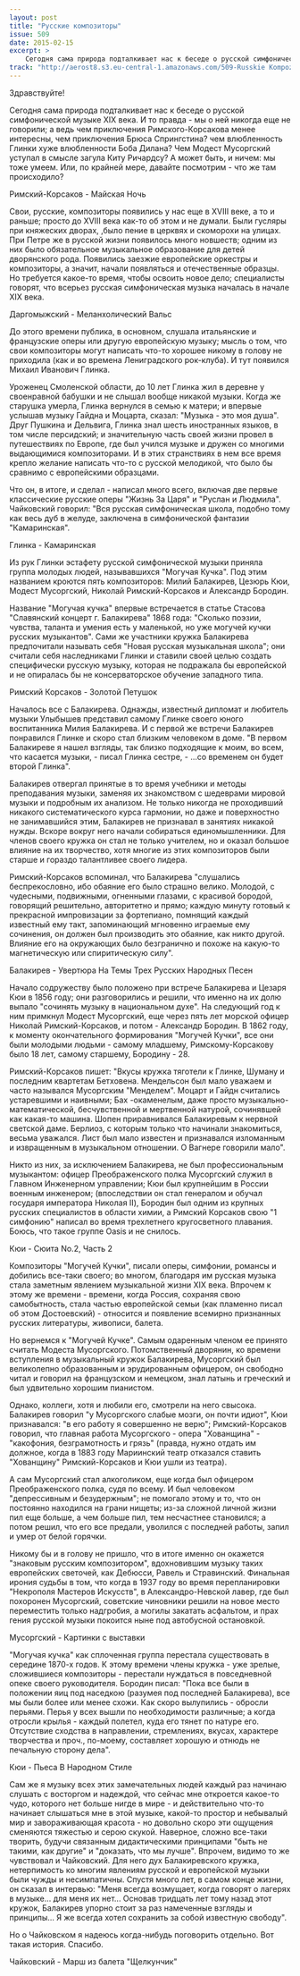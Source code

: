 ```yaml
---
layout: post
title: "Русские композиторы"
issue: 509
date: 2015-02-15
excerpt: >
    Сегодня сама природа подталкивает нас к беседе о русской симфонической музыке XIX века. И то правда - мы о ней никогда еще не говорили; а ведь чем приключения Римского-Корсакова менее интересны, чем приключения Брюса Спрингстина? чем влюбленность Глинки хуже влюбленности Боба Дилана? Чем Модест Мусоргский уступал в смысле загула Киту Ричардсу? А может быть, и ничем: мы тоже умеем. Или, по крайней мере, давайте посмотрим - что же там происходило?
track: "http://aerost8.s3.eu-central-1.amazonaws.com/509-Russkie Kompozitory.mp3"
---
```


Здравствуйте!

Сегодня сама природа подталкивает нас к беседе о русской симфонической музыке XIX века. И то правда - мы о ней никогда еще не говорили; а ведь чем приключения Римского-Корсакова менее интересны, чем приключения Брюса Спрингстина? чем влюбленность Глинки хуже влюбленности Боба Дилана? Чем Модест Мусоргский уступал в смысле загула Киту Ричардсу? А может быть, и ничем: мы тоже умеем. Или, по крайней мере, давайте посмотрим - что же там происходило?

Римский-Корсаков - Майская Ночь

Свои, русские, композиторы появились у нас еще в XVIII веке, а то и раньше; просто до XVIII века как-то об этом и не думали. Были гусляры при княжеских дворах, ,было пение в церквях и скоморохи на улицах. При Петре же в русской жизни появилось много новшеств; одним из них было обязательное музыкальное образование для детей дворянского рода. Появились заезжие европейские оркестры и композиторы, а значит, начали появляться и отечественные образцы. Но требуется какое-то время, чтобы освоить новое дело; специалисты говорят, что всерьез русская симфоническая музыка началась в начале XIX века.

Даргомыжский - Меланхолический Вальс

До этого времени публика, в основном, слушала итальянские и французские оперы или другую европейскую музыку; мысль о том, что свои композиторы могут написать что-то хорошее никому в голову не приходила (как и во времена Лениградского рок-клуба). И тут появился Михаил Иванович Глинка.

Уроженец Смоленской области, до 10 лет Глинка жил в деревне у своенравной бабушки и не слышал вообще никакой музыки. Когда же старушка умерла, Глинка вернулся в семью к матери; и впервые услышав музыку Гайдна и Моцарта, сказал: "Музыка - это моя душа". Друг Пушкина и Дельвига, Глинка знал шесть иностранных языков, в том числе персидский; и значительную часть своей жизни провел в путешествиях по Европе, где был учился музыке и дружен со многими выдающимися композиторами. И в этих странствиях в нем все время крепло желание написать что-то с русской мелодикой, что было бы сравнимо с европейскими образцами.

Что он, в итоге, и сделал - написал много всего, включая две первые классические русские оперы "Жизнь За Царя" и "Руслан и Людмила". Чайковский говорил: "Вся русская симфоническая школа, подобно тому как весь дуб в желуде, заключена в симфонической фантазии "Камаринская".

Глинка - Камаринская

Из рук Глинки эстафету русской симфонической музыки приняла группа молодых людей, называвшихся "Могучая Кучка". Под этим названием кроются пять композиторов: Милий Балакирев, Цезюрь Кюи, Модест Мусоргский, Николай Римский-Корсаков и Александр Бородин.

Название "Могучая кучка" впервые встречается в статье Стасова "Славянский концерт г. Балакирева" 1868 года: "Сколько поэзии, чувства, таланта и умения есть у маленькой, но уже могучей кучки русских музыкантов". Сами же участники кружка Балакирева предпочитали называть себя "Новая русская музыкальная школа"; они считали себя наследниками Глинки и ставили своей целью создать специфически русскую музыку, которая не подражала бы европейской и не опиралась бы не консерваторское обучение западного типа.

Римский Корсаков - Золотой Петушок

Началось все с Балакирева. Однажды, известный дипломат и любитель музыки Улыбышев представил самому Глинке своего юного воспитанника Милия Балакирева. И с первой же встречи Балакирев понравился Глинке и скоро стал близким человеком в доме. "В первом Балакиреве я нашел взгляды, так близко подходящие к моим, во всем, что касается музыки, - писал Глинка сестре, - ...со временем он будет второй Глинка".

Балакирев отвергал принятые в то время учебники и методы преподавания музыки, заменяя их знакомством с шедеврами мировой музыки и подробным их анализом. Не только никогда не проходивший никакого систематического курса гармонии, но даже и поверхностно не занимавшийся этим, Балакирев не признавал в занятиях никакой нужды. Вскоре вокруг него начали собираться единомышленники. Для членов своего кружка он стал не только учителем, но и оказал большое влияние на их творчество, хотя многие из этих композиторов были старше и гораздо талантливее своего лидера.

Римский-Корсаков вспоминал, что Балакирева "слушались беспрекословно, ибо обаяние его было страшно велико. Молодой, с чудесными, подвижными, огненными глазами, с красивой бородой, говорящий решительно, авторитетно и прямо; каждую минуту готовый к прекрасной импровизации за фортепиано, помнящий каждый известный ему такт, запоминающий мгновенно играемые ему сочинения, он должен был производить это обаяние, как никто другой. Влияние его на окружающих было безгранично и похоже на какую-то магнетическую или спиритическую силу".

Балакирев - Увертюра На Темы Трех Русских Народных Песен

Начало содружеству было положено при встрече Балакирева и Цезаря Кюи в 1856 году; они разговорились и решили, что именно на их долю выпало "сочинять музыку в национальном духе". На следующий год к ним примкнул Модест Мусоргский, еще через пять лет морской офицер Николай Римский-Корсаков, и потом - Александр Бородин. В 1862 году, к моменту окончательного формирования "Могучей Кучки", все они были молодыми людьми - самому младшему, Римскому-Корсакову было 18 лет, самому старшему, Бородину - 28.

Римский-Корсаков пишет: "Вкусы кружка тяготели к Глинке, Шуману и последним квартетам Бетховена. Мендельсон был мало уважаем и часто назывался Мусоргским "Менделем". Моцарт и Гайдн считались устаревшими и наивными; Бах -окаменелым, даже просто музыкально-математической, бесчувственной и мертвенной натурой, сочинявшей как какая-то машина. Шопен приравнивался Балакиревым к нервной светской даме. Берлиоз, с которым только что начинали знакомиться, весьма уважался. Лист был мало известен и признавался изломанным и извращенным в музыкальном отношении. О Вагнере говорили мало".

Никто из них, за исключением Балакирева, не был профессиональным музыкантом: офицер Преображенского полка Мусоргский служил в Главном Инженерном управлении; Кюи был крупнейшим в России военным инженером; (впоследствии он стал генералом и обучал государя императора Николая II), Бородин был одним из крупных русских специалистов в области химии, а Римский Корсаков свою "1 симфонию" написал во время трехлетнего кругосветного плавания. Боюсь, что такое группе Oasis и не снилось.

Кюи - Сюита No.2, Часть 2

Композиторы "Могучей Кучки", писали оперы, симфонии, романсы и добились все-таки своего; во многом, благодаря им русская музыка стала заметным явлением музыкальной жизни XIX века. Впрочем к этому же времени - времени, когда Россия, сохраняя свою самобытность, стала частью европейской семьи (как пламенно писал об этом Достоевский) - относится и появление всемирно признанных русских литературы, живописи, балета.

Но вернемся к "Могучей Кучке". Самым одаренным членом ее принято считать Модеста Мусоргского. Потомственный дворянин, ко времени вступления в музыкальный кружок Балакирева, Мусоргский был великолепно образованным и эрудированным офицером, он свободно читал и говорил на французском и немецком, знал латынь и греческий и был удвительно хорошим пианистом.

Однако, коллеги, хотя и любили его, смотрели на него свысока. Балакирев говорил "у Мусоргского слабые мозги, он почти идиот", Кюи признавался: "в его работу я совершенно не верю"; Римский-Корсаков говорил, что главная работа Мусоргского - опера "Хованщина" - "какофония, безграмотность и грязь" (правда, нужно отдать им должное, когда в 1883 году Мариинский театр отказался ставить "Хованщину" Римский-Корсаков и Кюи ушли из театра).

А сам Мусоргский стал алкоголиком, еще когда был офицером Преображенского полка, судя по всему. И был человеком "депрессивным и безудержным"; не помогало этому и то, что он постоянно находился на грани нищеты; из-за сложной личной жизни пил еще больше, а чем больше пил, тем несчастнее становился; а потом решил, что его все предали, уволился с последней работы, запил и умер от белой горячки.

Никому бы и в голову не пришло, что в итоге именно он окажется "знаковым русским композитором", вдохновившим музыку таких европейских светочей, как Дебюсси, Равель и Стравинский. Финальная ирония судьбы в том, что когда в 1937 году во время перепланировки "Некрополя Мастеров Искусств", в Александро-Невской лавер, где был похоронен Мусоргский, советские чиновники решили на новое место переместить только надгробия, а могилы закатать асфальтом, и прах гения русской музыки покоится ныне под автобусной остановкой.

Мусоргский - Картинки с выставки

"Могучая кучка" как сплоченная группа перестала существовать в середине 1870-х годов. К этому времени члены кружка - уже зрелые, сложившиеся композиторы - перестали нуждаться в повседневной опеке своего руководителя. Бородин писал: "Пока все были в положении яиц под наседкою (разумея под последней Балакирева), все мы были более или менее схожи. Как скоро вылупились - обросли перьями. Перья у всех вышли по необходимости различные; а когда отросли крылья - каждый полетел, куда его тянет по натуре его. Отсутствие сходства в направлении, стремлениях, вкусах, характере творчества и проч., по-моему, составляет хорошую и отнюдь не печальную сторону дела".

Кюи - Пьеса В Народном Стиле

Сам же я музыку всех этих замечательных людей каждый раз начинаю слушать с восторгом и надеждой, что сейчас мне откроется какое-то чудо, которого нет больше нигде в мире - и действительно что-то начинает слышаться мне в этой музыке, какой-то простор и небывалый мир и завораживающая красота - но довольно скоро эти ощущения сменяются тяжестью и серою скукой. Наверное, сложно все-таки творить, будучи связанным дидактическими принципами "быть не такими, как другие" и "доказать, что мы лучше". Впрочем, видимо то же чувствовал и Чайковский. Для него дух Балакиревского кружка, нетерпимость ко многим явлениям русской и европейской музыки были чужды и несимпатичны. Спустя много лет, в самом конце жизни, он сказал в интервью: "Меня всегда возмущает, когда говорят о лагерях в музыке... для меня их нет... Основав тридцать лет тому назад этот кружок, Балакирев упорно стоит за раз намеченные взгляды и принципы... Я же всегда хотел сохранить за собой известную свободу".

Но о Чайковском я надеюсь когда-нибудь поговорить отдельно. Вот такая история. Спасибо.

Чайковский - Марш из балета "Щелкунчик"
